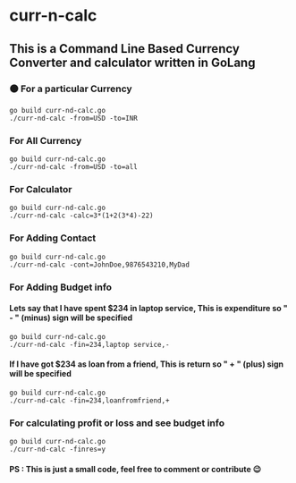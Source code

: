 # curr-n-calc

## This is a Command Line Based Currency Converter and calculator written in GoLang

###  :black_circle:  For a particular Currency

```
go build curr-nd-calc.go
./curr-nd-calc -from=USD -to=INR 
```

### For All Currency

```
go build curr-nd-calc.go
./curr-nd-calc -from=USD -to=all 
```

### For Calculator

```
go build curr-nd-calc.go
./curr-nd-calc -calc=3*(1+2(3*4)-22) 
```

### For Adding Contact

```
go build curr-nd-calc.go
./curr-nd-calc -cont=JohnDoe,9876543210,MyDad 
```

### For Adding Budget info
#### Lets say that I have spent $234 in laptop service, This is expenditure so " - " (minus) sign will be specified
```
go build curr-nd-calc.go
./curr-nd-calc -fin=234,laptop service,- 
```
#### If I have got $234 as loan from  a friend, This is return so " + " (plus) sign will be specified
```
go build curr-nd-calc.go
./curr-nd-calc -fin=234,loanfromfriend,+ 
```

### For calculating profit or loss and see budget info 

```
go build curr-nd-calc.go
./curr-nd-calc -finres=y
```

#### PS : This is just a small code, feel free to comment or contribute  :wink:
